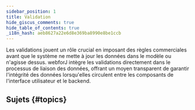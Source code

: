 ```yaml
---
sidebar_position: 1
title: Validation
hide_giscus_comments: true
hide_table_of_contents: true
_i18n_hash: aeb8627a22e6d8e369ba8990e8be1ccb
---
```

<Head>
  <style>{`
  .container {
    max-width: 65em !important;
  }
  `}</style>
</Head>

Les validations jouent un rôle crucial en imposant des règles commerciales avant que le système ne mette à jour les données dans le modèle ou n'agisse dessus. webforJ intègre les validations directement dans le processus de liaison des données, offrant un moyen transparent de garantir l'intégrité des données lorsqu'elles circulent entre les composants de l'interface utilisateur et le backend.

## Sujets {#topics}

<DocCardList className="topics-section" />
